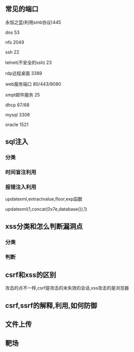 ## 常见的端口

永恒之蓝(利用smb协议)445

dns 53

nfs 2049

ssh 22

telnet(不安全的ssh) 23

rdp远程桌面 3389

web服务端口 80/443/8080

smpt邮件服务 25

dhcp 67/68

mysql 3306

oracle 1521

## sql注入

### 分类



### 时间盲注利用



### 报错注入利用

updatexml,extractvalue,floor,exp函数

updatexml(1,concat(0x7e,database()),1)

## xss分类和怎么判断漏洞点

### 分类



### 判断



## csrf和xss的区别

攻击的点不一样,csrf是攻击的未失效的会话,xss攻击的是浏览器

## csrf,ssrf的解释,利用,如何防御



## 文件上传



## 靶场
